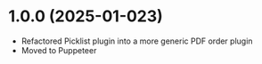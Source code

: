# 1.0.0 (2025-01-023)

- Refactored Picklist plugin into a more generic PDF order plugin
- Moved to Puppeteer
